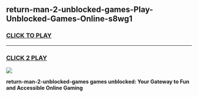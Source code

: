 
## return-man-2-unblocked-games-Play-Unblocked-Games-Online-s8wg1
<h3>
<a href="https://premium76.site?title=return-man-2-unblocked-games&ref=25A">CLICK TO PLAY</a></h3>
<hr>

<h3>
<a href="https://premium76.site?title=return-man-2-unblocked-games&ref=25A">CLICK 2 PLAY</a>
  
</h3>

<a href="https://premium76.site?title=return-man-2-unblocked-games&ref=25A"><img src="https://clearcache.store/games.png"></a>


**return-man-2-unblocked-games games unblocked: Your Gateway to Fun and Accessible Online Gaming**
